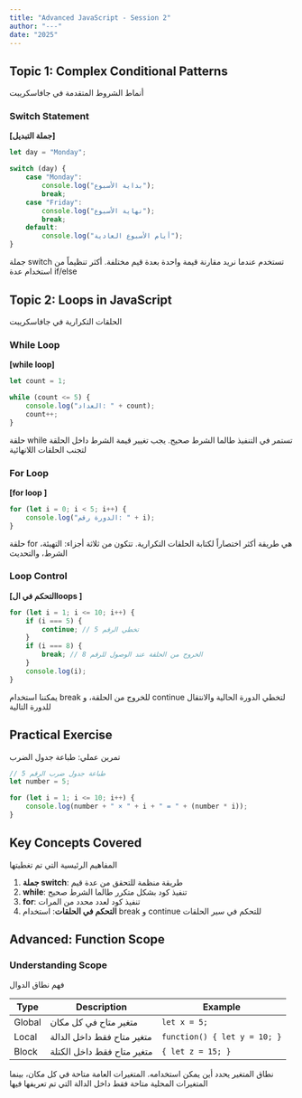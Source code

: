 ```yaml
---
title: "Advanced JavaScript - Session 2"
author: "---"
date: "2025"
---
```


## Topic 1: Complex Conditional Patterns

<div class="arabic">
أنماط الشروط المتقدمة في جافاسكريبت
</div>

### Switch Statement

**[جملة التبديل]**

```javascript
let day = "Monday";

switch (day) {
    case "Monday":
        console.log("بداية الأسبوع");
        break;
    case "Friday":
        console.log("نهاية الأسبوع");
        break;
    default:
        console.log("أيام الأسبوع العادية");
}
```

<div class="arabic">
جملة switch تستخدم عندما نريد مقارنة قيمة واحدة بعدة قيم مختلفة. أكثر تنظيماً من استخدام عدة if/else
</div>

## Topic 2: Loops in JavaScript

<div class="arabic">
الحلقات التكرارية في جافاسكريبت
</div>

### While Loop

**[while loop]**

```javascript
let count = 1;

while (count <= 5) {
    console.log("العداد: " + count);
    count++;
}
```

<div class="arabic">
حلقة while تستمر في التنفيذ طالما الشرط صحيح. يجب تغيير قيمة الشرط داخل الحلقة لتجنب الحلقات اللانهائية
</div>

### For Loop

**[for loop ]**

```javascript
for (let i = 0; i < 5; i++) {
    console.log("الدورة رقم: " + i);
}
```

<div class="arabic">
حلقة for هي طريقة أكثر اختصاراً لكتابة الحلقات التكرارية. تتكون من ثلاثة أجزاء: التهيئة، الشرط، والتحديث
</div>

### Loop Control

**[التحكم في الloops ]**

```javascript
for (let i = 1; i <= 10; i++) {
    if (i === 5) {
        continue; // تخطي الرقم 5
    }
    if (i === 8) {
        break; // الخروج من الحلقة عند الوصول للرقم 8
    }
    console.log(i);
}
```

<div class="arabic">
يمكننا استخدام break للخروج من الحلقة، و continue لتخطي الدورة الحالية والانتقال للدورة التالية
</div>

## Practical Exercise

<div class="arabic">
تمرين عملي: طباعة جدول الضرب
</div>

```javascript
// طباعة جدول ضرب الرقم 5
let number = 5;

for (let i = 1; i <= 10; i++) {
    console.log(number + " × " + i + " = " + (number * i));
}
```

## Key Concepts Covered

<div class="arabic">
المفاهيم الرئيسية التي تم تغطيتها
</div>

1. **جملة switch**: طريقة منظمة للتحقق من عدة قيم
2. **while**: تنفيذ كود بشكل متكرر طالما الشرط صحيح
3. **for**: تنفيذ كود لعدد محدد من المرات
4. **التحكم في الحلقات**: استخدام break و continue للتحكم في سير الحلقات

## Advanced: Function Scope

### Understanding Scope

<div class="arabic">
فهم نطاق الدوال
</div>

| Type   | Description                | Example                      |
| ------ | -------------------------- | ---------------------------- |
| Global | متغير متاح في كل مكان      | `let x = 5;`                 |
| Local  | متغير متاح فقط داخل الدالة | `function() { let y = 10; }` |
| Block  | متغير متاح فقط داخل الكتلة | `{ let z = 15; }`            |

<div class="arabic">
نطاق المتغير يحدد أين يمكن استخدامه. المتغيرات العامة متاحة في كل مكان، بينما المتغيرات المحلية متاحة فقط داخل الدالة التي تم تعريفها فيها
</div> 